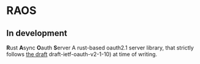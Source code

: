 # RAOS

## In development

**R**ust **A**sync **O**auth **S**erver
A rust-based oauth2.1 server library, that strictly follows [the draft](https://www.ietf.org/archive/id/draft-ietf-oauth-v2-1-10.html) draft-ietf-oauth-v2-1-10) at time of writing.